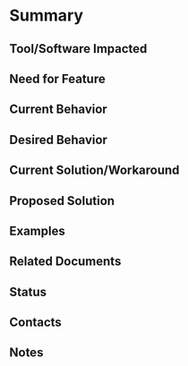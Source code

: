 # Summary

## Tool/Software Impacted
## Need for Feature

## Current Behavior
## Desired Behavior

## Current Solution/Workaround
## Proposed Solution

## Examples
## Related Documents

## Status
## Contacts
## Notes